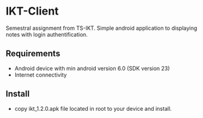 # IKT-Client

Semestral assignment from TS-IKT. Simple android application to displaying notes with login authentification.

## Requirements

- Android device with min android version 6.0 (SDK version 23)
- Internet connectivity

## Install

- copy ikt_1.2.0.apk file located in root to your device and install.
